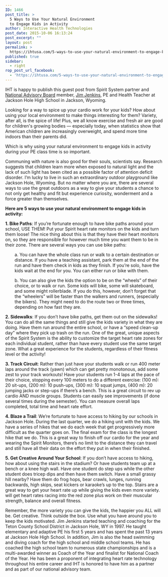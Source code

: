 ```yaml
---
ID: 1466
post_title: >
  5 Ways to Use Your Natural Environment
  to Engage Kids in Activity
author: Interactive Health Technologies
post_date: 2015-10-06 16:13:24
post_excerpt: ""
layout: post
permalink: >
  https://ihtusa.com/5-ways-to-use-your-natural-environment-to-engage-kids-in-activity/
published: true
sidebar:
  - right
rop_post_url_facebook:
  - 'https://ihtusa.com/5-ways-to-use-your-natural-environment-to-engage-kids-in-activity/?utm_source=ReviveOldPost&utm_medium=social&utm_campaign=ReviveOldPost'
---
```

IHT is happy to publish this guest post from Spirit System partner and <a href="https://ihtusa.com/core-team/national-advisory-board/" target="_blank">National Advisory Board</a> member, <a href="https://ihtusa.com/core-team/national-advisory-board/jim-jenkins/" target="_blank">Jim Jenkins</a>, PE and Health Teacher at Jackson Hole High School in Jackson, Wyoming.

Looking for a way to spice up your cardio work for your kids? How about using your local environment to make things interesting for them? Variety, after all, is the spice of life! Plus, we all know exercise and fresh air are good for children's growing bodies — especially today, when statistics show that American children are increasingly overweight, and spend more time indoors than their parents did.

Which is why using your natural environment to engage kids in activity during your PE class time is so important.

<!--more-->

Communing with nature is also good for their souls, scientists say. Research suggests that children learn more when exposed to natural light and the lack of such light has been cited as a possible factor of attention deficit disorder. I’m lucky to live in such an extraordinary outdoor playground like Jackson Hole, Wyoming. But no matter where you are, there are several ways to use the great outdoors as a way to give your students a chance to not only get healthy and fit but experience curiosity, wonderment and a force greater than themselves.

<strong>Here are 5 ways to use your natural environment to engage kids in activity:</strong>

<strong>1. Bike Paths</strong>: If you’re fortunate enough to have bike paths around your school, USE THEM! Put your Spirit heart rate monitors on the kids and turn them loose! The nice thing about this is that they have their heart monitors on, so they are responsible for however much time you want them to be in their zone. There are several ways you can use bike paths:
<p style="padding-left: 30px;">a. You can have the whole class run or walk to a certain destination or distance. If you have a teaching assistant, park them at the end of the run and have them check in kids as they finish. If you’re solo, have the kids wait at the end for you. You can either run or bike with them.</p>
<p style="padding-left: 30px;">b. You can also give the kids the option to be on the “wheels” of their choice, or to walk or run. Some kids will bike, some will skateboard, and some might rollerblade. If you do this, however, don’t forget that the “wheelers” will be faster than the walkers and runners, (especially the bikers). They might need to do the route two or three times, depending on how fast they are.</p>
<strong>2. Sidewalks</strong>: If you don’t have bike paths, get them out on the sidewalks! You can do all the same things and still give the kids variety in what they are doing. Have them run around the entire school, or have a “speed clean-up day” where they pick up trash on the run. One of the great, unique aspects of the Spirit System is the ability to customize the target heart rate zones for each individual student, rather than have every student use the same target zone. What a great experience for the students, regardless of their fitness level or the activity!

<strong>3. Track Circuit</strong>: Rather than just have your students walk or run 400 meter laps around the track (yawn) which can get pretty monotonous, add some zest to your track workouts! Have your students run 1-4 laps at the pace of their choice, stopping every 100 meters to do a different exercise: (100 m): 20 sit-ups, (200 m): 10 push-ups, (300 m): 10 squat jumps, (400 m): 20 jumping jacks or step-ups if there’s a bench. This is a great circuit to rev up cardio AND muscle groups. Students can easily see improvements (if done several times during the semester). You can measure overall laps completed, total time and heart rate effort.

<strong>4. Blaze a Trail</strong>: We’re fortunate to have access to hiking by our schools in Jackson Hole. During the last quarter, we do a hiking unit with the kids. We have a series of hikes that we do each week that get progressively more difficult as the quarter goes on. The final exam for the class is the longest hike that we do. This is a great way to finish off our cardio for the year and wearing the Spirit Monitors, there’s no limit to the distance they can travel and still have all their data on the effort they put in when their finished.

<strong>5. Get Creative Around Your School</strong>: If you don’t have access to hiking, how about using the stairs in the stadium? Or have students team up at a bench or a knee high wall. Have one student do step ups while the other student does tricep dips and then have them switch. Have a small grassy hill nearby? Have them do frog hops, bear crawls, lunges, running backwards, high skips, seat kickers or karaoke’s up to the top. Stairs are a great way to get your heart rate up while giving the kids even more variety. will get heart rates racing into the red zone plus work on their muscular strength, balance and overall fitness.

Remember, the more variety you can give the kids, the happier you ALL will be. Get creative. Think outside the box. Use what you have around you to keep the kids motivated.
Jim Jenkins started teaching and coaching for the Teton County School District in Jackson Hole, WY in 1997. He taught elementary and adaptive PE his first 5 years and has spent the past 13 years at Jackson Hole High School. In addition, Jim is also the head swimming and diving coach for the high school and middle school teams. He has coached the high school team to numerous state championships and is a multi-awarded winner as Coach of the Year and finalist for National Coach of the Year. He has been a proponent of integrating heart rate technology throughout his entire career and IHT is honored to have him as a partner and as part of our national advisory team.